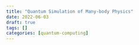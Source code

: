 ```yaml
---
title: "Quantum Simulation of Many-body Physics"
date: 2022-06-03
draft: true
tags: []
categories: [quantum-computing]
---
```


